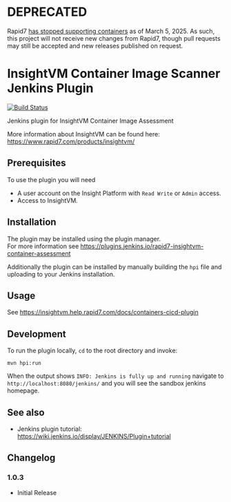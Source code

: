 # DEPRECATED
Rapid7 [has stopped supporting containers](https://docs.rapid7.com/insightvm/container-security-end-of-life-announcement/) as of March 5, 2025. As such, this project will not receive new changes from Rapid7, though pull requests may still be accepted and new releases published on request.

# InsightVM Container Image Scanner Jenkins Plugin

[![Build Status](https://ci.jenkins.io/buildStatus/icon?job=Plugins/rapid7-insightvm-container-assessment-plugin/master)](https://ci.jenkins.io/job/Plugins/job/rapid7-insightvm-container-assessment-plugin/job/master/)

Jenkins plugin for InsightVM Container Image Assessment

More information about InsightVM can be found here: https://www.rapid7.com/products/insightvm/

## Prerequisites
To use the plugin you will need
- A user account on the Insight Platform with `Read Write` or `Admin` access.
- Access to InsightVM.

## Installation
The plugin may be installed using the plugin manager.  
For more information see https://plugins.jenkins.io/rapid7-insightvm-container-assessment

Additionally the plugin can be installed by manually building the `hpi` file and uploading to your Jenkins installation.

## Usage

See https://insightvm.help.rapid7.com/docs/containers-cicd-plugin

## Development
To run the plugin locally, `cd` to the root directory and invoke:
```
mvn hpi:run
```
When the output shows `INFO: Jenkins is fully up and running` navigate to `http://localhost:8080/jenkins/` and you will see the sandbox jenkins homepage.

## See also
- Jenkins plugin tutorial: https://wiki.jenkins.io/display/JENKINS/Plugin+tutorial

## Changelog

### 1.0.3
- Initial Release
